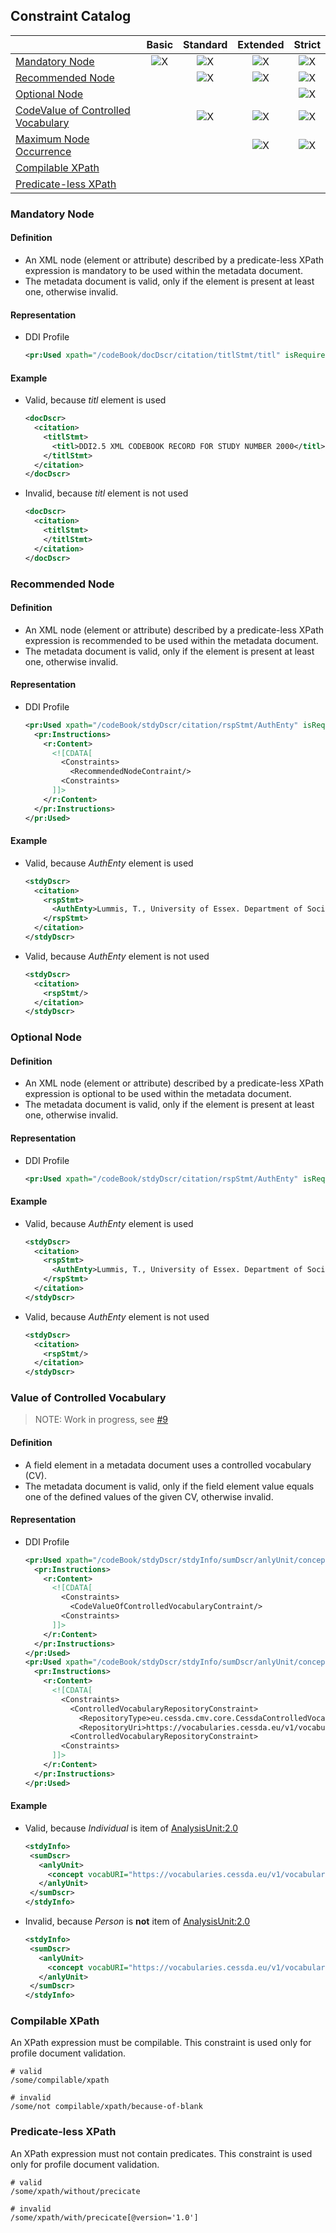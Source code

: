 ## Constraint Catalog

|                                                                            |            Basic            |           Standard          |           Extended          |            Strict           |
|----------------------------------------------------------------------------|:---------------------------:|:---------------------------:|:---------------------------:|:---------------------------:|
| [Mandatory Node](\#Mandatory_Node)                                         | ![X](../images/table-x.png) | ![X](../images/table-x.png) | ![X](../images/table-x.png) | ![X](../images/table-x.png) |
| [Recommended Node](\#Recommended_Node)                                     |                             | ![X](../images/table-x.png) | ![X](../images/table-x.png) | ![X](../images/table-x.png) |
| [Optional Node](\#Optional_Node)                                           |                             |                             |                             | ![X](../images/table-x.png) |
| [CodeValue of Controlled Vocabulary](\#CodeValue_of_Controlled_Vocabulary) |                             | ![X](../images/table-x.png) | ![X](../images/table-x.png) | ![X](../images/table-x.png) |
| [Maximum Node Occurrence](\#Maximum_Node_Occurrence])                      |                             |                             | ![X](../images/table-x.png) | ![X](../images/table-x.png) |
| [Compilable XPath](\#Compilable_XPath)                                     |                             |                             |                             |                             |
| [Predicate-less XPath](\#Predicate-less_XPath)                             |                             |                             |                             |                             |


### Mandatory Node

#### Definition

* An XML node (element or attribute) described by a predicate-less XPath expression is mandatory to be used within the metadata document. 
* The metadata document is valid, only if the element is present at least one, otherwise invalid.

#### Representation

* DDI Profile
	```xml
	<pr:Used xpath="/codeBook/docDscr/citation/titlStmt/titl" isRequired="true"/>
	```
#### Example
* Valid, because *titl* element is used
	```xml
	<docDscr>
	  <citation>
	    <titlStmt>
	      <titl>DDI2.5 XML CODEBOOK RECORD FOR STUDY NUMBER 2000</titl>
	    </titlStmt>      
	  </citation>
	</docDscr>
	```
	
* Invalid, because *titl* element is not used
	```xml
	<docDscr>
	  <citation>
	    <titlStmt>
	    </titlStmt>      
	  </citation>
	</docDscr>
	```

### Recommended Node

#### Definition

* An XML node (element or attribute) described by a predicate-less XPath expression is recommended to be used within the metadata document. 
* The metadata document is valid, only if the element is present at least one, otherwise invalid.

#### Representation

* DDI Profile
	```xml
	<pr:Used xpath="/codeBook/stdyDscr/citation/rspStmt/AuthEnty" isRequired="false">
	  <pr:Instructions>
	    <r:Content>
	      <![CDATA[
	        <Constraints>
	          <RecommendedNodeContraint/>
	        <Constraints>
	      ]]>
	    </r:Content>
	  </pr:Instructions>
	</pr:Used>
	```

#### Example
* Valid, because *AuthEnty* element is used
	```xml
	<stdyDscr>
	  <citation>
	    <rspStmt>
	      <AuthEnty>Lummis, T., University of Essex. Department of Sociology</AuthEnty>
	    </rspStmt>
	  </citation>
	</stdyDscr>
	```

* Valid, because *AuthEnty* element is not used
	```xml
	<stdyDscr>
	  <citation>
	    <rspStmt/>
	  </citation>
	</stdyDscr>
	```

### Optional Node

#### Definition

* An XML node (element or attribute) described by a predicate-less XPath expression is optional to be used within the metadata document. 
* The metadata document is valid, only if the element is present at least one, otherwise invalid.

#### Representation

* DDI Profile
	```xml
	<pr:Used xpath="/codeBook/stdyDscr/citation/rspStmt/AuthEnty" isRequired="false"/>
	```

#### Example
* Valid, because *AuthEnty* element is used
	```xml
	<stdyDscr>
	  <citation>
	    <rspStmt>
	      <AuthEnty>Lummis, T., University of Essex. Department of Sociology</AuthEnty>
	    </rspStmt>
	  </citation>
	</stdyDscr>
	```

* Valid, because *AuthEnty* element is not used
	```xml
	<stdyDscr>
	  <citation>
	    <rspStmt/>
	  </citation>
	</stdyDscr>
	```




### Value of Controlled Vocabulary 

> NOTE: Work in progress, see [#9](https://bitbucket.org/cessda/cessda.cmv/issues/9)

#### Definition

* A field element in a metadata document uses a controlled vocabulary (CV). 
* The metadata document is valid, only if the field element value equals one of the defined values of the given CV, otherwise invalid.

#### Representation

* DDI Profile
	```xml
	<pr:Used xpath="/codeBook/stdyDscr/stdyInfo/sumDscr/anlyUnit/concept">
	  <pr:Instructions>
	    <r:Content>
	      <![CDATA[
	        <Constraints>
	          <CodeValueOfControlledVocabularyContraint/>
	        <Constraints>
	      ]]>
	    </r:Content>
	  </pr:Instructions>
	</pr:Used>
	<pr:Used xpath="/codeBook/stdyDscr/stdyInfo/sumDscr/anlyUnit/concept/@vocabURI">
	  <pr:Instructions>
	    <r:Content>
	      <![CDATA[
	        <Constraints>
	          <ControlledVocabularyRepositoryConstraint>
                <RepositoryType>eu.cessda.cmv.core.CessdaControlledVocabularyRepository</RepositoryType>
                <RepositoryUri>https://vocabularies.cessda.eu/v1/vocabulary-details/AnalysisUnit/en/2.0</RepositoryUri>
	          <ControlledVocabularyRepositoryConstraint>
	        <Constraints>
	      ]]>
	    </r:Content>
	  </pr:Instructions>
	</pr:Used>
	```

#### Example
* Valid, because *Individual* is item of [AnalysisUnit:2.0](https://vocabularies.cessda.eu/urn/urn:ddi:int.ddi.cv:AnalysisUnit:2.0)
	```xml
	<stdyInfo>
	 <sumDscr>
	   <anlyUnit>
	     <concept vocabURI="https://vocabularies.cessda.eu/v1/vocabulary-details/AnalysisUnit/en/2.0">Individual</concept>
	   </anlyUnit>
	 </sumDscr>
	</stdyInfo>
	```
	
* Invalid, because *Person* is **not** item of [AnalysisUnit:2.0](https://vocabularies.cessda.eu/urn/urn:ddi:int.ddi.cv:AnalysisUnit:2.0)
	```xml
	<stdyInfo>
	 <sumDscr>
	   <anlyUnit>
	     <concept vocabURI="https://vocabularies.cessda.eu/v1/vocabulary-details/AnalysisUnit/en/2.0">Person</concept>
	   </anlyUnit>
	 </sumDscr>
	</stdyInfo>
	```

### Compilable XPath

An XPath expression must be compilable. This constraint is used only for profile document validation.

```
# valid
/some/compilable/xpath
```

```
# invalid
/some/not compilable/xpath/because-of-blank
```

### Predicate-less XPath

An XPath expression must not contain predicates. This constraint is used only for profile document validation.

```
# valid
/some/xpath/without/precicate
```

```
# invalid
/some/xpath/with/precicate[@version='1.0']
```